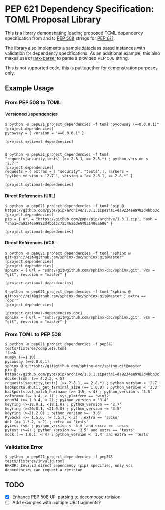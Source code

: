 # PEP 621 Dependency Specification: TOML Proposal Library

This is a library demonstrating loading proposed TOML dependency specification from and to 
[PEP 508](https://www.python.org/dev/peps/pep-0508/) strings for [PEP 621](https://www.python.org/dev/peps/pep-0621).

The library also implements a sample dataclass based instances with validation for dependency specifications. As an 
additional example, this also makes use of [lark-parser](https://github.com/lark-parser/lark) to parse a provided PEP 508
string. 

This is not supported code, this is put together for demonstration purposes only.

## Example Usage
### From PEP 508 to TOML
#### Versioned Dependencies
```console
$ python -m pep621_project_dependencies -f toml "pycowsay (==0.0.0.1)"
[project.dependencies]
pycowsay = { version = "==0.0.0.1" }

[project.optional-dependencies]


$ python -m pep621_project_dependencies -f toml "requests[security,tests] (>= 2.8.1, == 2.8.*) ; python_version < '2.7'"
[project.dependencies]
requests = { extras = [ "security", "tests",], markers = "python_version < '2.7'", version = ">= 2.8.1, == 2.8.*" }

[project.optional-dependencies]

```

#### Direct References (URL)
```console
$ python -m pep621_project_dependencies -f toml "pip @ https://github.com/pypa/pip/archive/1.3.1.zip#sha1=da9234ee9982d4bbb3c72346a6de940a148ea686"
[project.dependencies]
pip = { url = "https://github.com/pypa/pip/archive/1.3.1.zip", hash = "sha1=da9234ee9982d4bbb3c72346a6de940a148ea686" }

[project.optional-dependencies]

```

#### Direct References (VCS)
```console
$ python -m pep621_project_dependencies -f toml "sphinx @ git+ssh://git@github.com/sphinx-doc/sphinx.git@master"
[project.dependencies]
[project.dependencies]
sphinx = { url = "ssh://git@github.com/sphinx-doc/sphinx.git", vcs = "git", revision = "master" }

[project.optional-dependencies]

$ python -m pep621_project_dependencies -f toml "sphinx @ git+ssh://git@github.com/sphinx-doc/sphinx.git@master ; extra == 'doc'"
[project.dependencies]

[project.optional-dependencies.doc]
sphinx = { url = "ssh://git@github.com/sphinx-doc/sphinx.git", vcs = "git", revision = "master" }
```

### From TOML to PEP 508
```console
$ python -m pep621_project_dependencies -f pep508 tests/fixtures/complete.toml 
flask
numpy (~=1.18)
pycowsay (==0.0.0.1)
sphinx @ git+ssh://git@github.com/sphinx-doc/sphinx.git@master
pip @ https://github.com/pypa/pip/archive/1.3.1.zip#sha1=da9234ee9982d4bbb3c72346a6de940a148ea686
docker[ssh] (>= 4.2.2, < 5)
requests[security,tests] (>= 2.8.1, == 2.8.*) ; python_version < '2.7'
backports.shutil_get_terminal_size (== 1.0.0) ; python_version < '3.3'
backports.ssl_match_hostname (>= 3.5, < 4) ; python_version < '3.5'
colorama (>= 0.4, < 1) ; sys_platform == 'win32'
enum34 (>= 1.0.4, < 2) ; python_version < '3.4'
keyring (>=18.0.1, <18.1.0) ; python_version ~= '2.7'
keyring (>=20.0.1, <21.0.0) ; python_version ~= '3.5'
keyring (>=21.2.0) ; python_version >= '3.6'
PySocks (>= 1.5.6, != 1.5.7, < 2) ; extra == 'socks'
ddt (>= 1.2.2, < 2) ; extra == 'tests'
pytest (<6) ; python_version < '3.5' and extra == 'tests'
pytest (>=6) ; python_version >= '3.5' and extra == 'tests'
mock (>= 1.0.1, < 4) ; python_version < '3.4' and extra == 'tests'
```

### Validation Error
```console
$ python -m pep621_project_dependencies -f pep508 tests/fixtures/invalid.toml 
ERROR: Invalid direct dependency (pip) specified, only vcs dependencies can request a revision
```

## TODO
- [x] Enhance PEP 508 URI parsing to decompose revision
- [ ] Add examples with multiple URI fragments?
